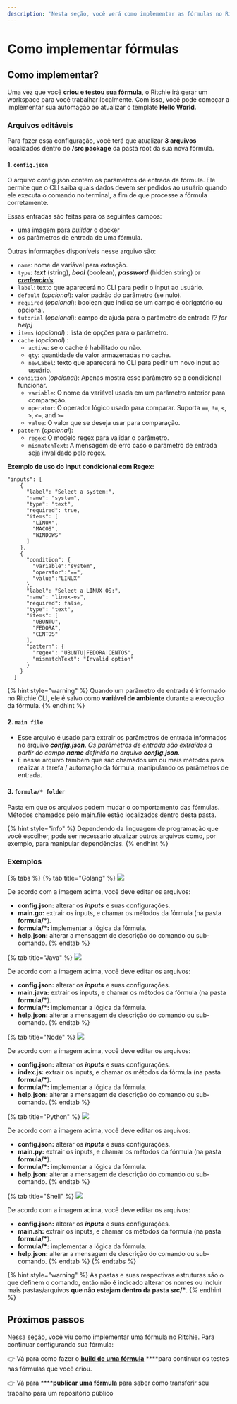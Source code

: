 ```yaml
---
description: 'Nesta seção, você verá como implementar as fórmulas no Ritchie.'
---
```


# Como implementar fórmulas

## Como implementar? 

Uma vez que você [**criou e testou sua fórmula**](como-criar-formulas.md), o Ritchie irá gerar um workspace para você trabalhar localmente. Com isso, você pode começar a implementar sua automação ao atualizar o template **Hello World**_**.**_ 

### Arquivos editáveis  

Para fazer essa configuração, você terá que atualizar **3 arquivos** localizados dentro do **/src package**  da pasta root da sua nova fórmula. 

#### 1.  **`config.json`**

O arquivo config.json contém os parâmetros de entrada da fórmula. Ele permite que o CLI saiba quais dados devem ser pedidos ao usuário quando ele executa o comando no terminal, a fim de que processe a fórmula corretamente. 

Essas entradas são feitas para os seguintes campos: 

* uma imagem para _buildar_ o docker
* os parâmetros de entrada de uma fórmula.

Outras informações disponíveis nesse arquivo são: 

* `name`: nome de variável para extração. 
* `type`: _**text**_ \(string\), _**bool**_ \(boolean\), _**password**_ \(hidden string\) or [_**credenciais**_](https://docs.ritchiecli.io/v/v2.0-pt/tutoriais/lista-de-comandos#como-usar-credenciais-como-parametros-de-entrada). 
* `label`: texto que aparecerá no CLI para pedir o input ao usuário. 
* `default` \(_opcional_\): valor padrão do parâmetro \(se nulo\). 
* `required` \(_opcional_\): boolean que indica se um campo é obrigatório ou opcional. 
* `tutorial` \(_opcional_\): campo de ajuda para o parâmetro de entrada _\[? for help\]_ 
* `items` \(_opcional_\) : lista de opções para o parâmetro. 
* `cache` \(_opcional_\) : 
  * `active`: se o cache é habilitado ou não.
  * `qty`: quantidade de valor armazenadas no cache.
  * `newLabel`: texto que aparecerá no CLI para pedir um novo input ao usuário. 
* `condition` \(_opcional_\): Apenas mostra esse parâmetro se a condicional funcionar.
  * `variable`: O nome da variável usada em um parâmetro anterior para comparação.
  * `operator`: O operador lógico usado para comparar. Suporta `==`, `!=`, `<`, `>`, `<=`, and `>=`
  * `value`: O valor que se deseja usar para comparação. 
* `pattern` \(_opcional_\): 
  * `regex`: O  modelo regex para validar o parâmetro.
  * `mismatchText`: A mensagem de erro caso o parâmetro de entrada seja invalidado pelo regex.

**Exemplo de uso do input condicional com Regex:**

```text
"inputs": [
    {
      "label": "Select a system:",
      "name": "system",
      "type": "text",
      "required": true,
      "items": [
        "LINUX",
        "MACOS",
        "WINDOWS"
      ]
    },
    {
      "condition": {
        "variable":"system",
        "operator":"==",
        "value":"LINUX"
      },
      "label": "Select a LINUX OS:",
      "name": "linux-os",
      "required": false,
      "type": "text",
      "items": [
        "UBUNTU",
        "FEDORA",
        "CENTOS"
      ],
      "pattern": {
        "regex": "UBUNTU|FEDORA|CENTOS",
        "mismatchText": "Invalid option"
      }
    }
  ]
```

{% hint style="warning" %}
Quando um parâmetro de entrada é informado no Ritchie CLI, ele é salvo como **variável de ambiente** durante a execução da fórmula.
{% endhint %}

#### 2. **`main file`**

* Esse arquivo é usado para extrair os parâmetros de entrada informados no arquivo _**config.json**_. _Os parâmetros de entrada são extraídos a partir do campo **name** definido no arquivo **config.json**._ 
* É nesse arquivo também que são chamados um ou mais métodos para realizar a tarefa / automação da fórmula, manipulando os parâmetros de entrada.  

#### 3. `formula/* folder`

Pasta em que os arquivos podem mudar o comportamento das fórmulas.  Métodos chamados pelo main.file estão localizados dentro desta pasta.

{% hint style="info" %}
Dependendo da linguagem de programação que você escolher, pode ser necessário atualizar outros arquivos como, por exemplo, para manipular dependências.
{% endhint %}

### Exemplos

{% tabs %}
{% tab title="Golang" %}
![](../../.gitbook/assets/go%20%281%29.png)

De acordo com a imagem acima, você deve editar os arquivos:

* **config.json:** alterar os _**inputs**_ e suas configurações.
* **main.go:** extrair os inputs, e chamar os métodos da fórmula \(na pasta **formula/\***\).
* **formula/\*:** implementar a lógica da fórmula.
* **help.json:** alterar a mensagem de descrição do comando ou sub-comando.
{% endtab %}

{% tab title="Java" %}
![](../../.gitbook/assets/java%20%282%29.png)

De acordo com a imagem acima, você deve editar os arquivos:

* **config.json:** alterar os _**inputs**_ e suas configurações.
* **main.java:** extrair os inputs, e chamar os métodos da fórmula \(na pasta **formula/\***\).
* **formula/\*:** implementar a lógica da fórmula.
* **help.json:** alterar a mensagem de descrição do comando ou sub-comando.
{% endtab %}

{% tab title="Node" %}
![](../../.gitbook/assets/node%20%283%29.png)

De acordo com a imagem acima, você deve editar os arquivos:

* **config.json:** alterar os _**inputs**_ e suas configurações.
* **index.js:** extrair os inputs, e chamar os métodos da fórmula \(na pasta **formula/\***\).
* **formula/\*:** implementar a lógica da fórmula.
* **help.json:** alterar a mensagem de descrição do comando ou sub-comando.
{% endtab %}

{% tab title="Python" %}
![](../../.gitbook/assets/python%20%282%29.png)

De acordo com a imagem acima, você deve editar os arquivos:

* **config.json:** alterar os _**inputs**_ e suas configurações.
* **main.py:** extrair os inputs, e chamar os métodos da fórmula \(na pasta **formula/\***\).
* **formula/\*:** implementar a lógica da fórmula.
* **help.json:** alterar a mensagem de descrição do comando ou sub-comando.
{% endtab %}

{% tab title="Shell" %}
![](../../.gitbook/assets/shell%20%282%29.png)

De acordo com a imagem acima, você deve editar os arquivos:

* **config.json:** alterar os _**inputs**_ e suas configurações.
* **main.sh:** extrair os inputs, e chamar os métodos da fórmula \(na pasta **formula/\***\).
* **formula/\*:** implementar a lógica da fórmula.
* **help.json:** alterar a mensagem de descrição do comando ou sub-comando.
{% endtab %}
{% endtabs %}

{% hint style="warning" %}
As pastas e suas respectivas estruturas são o que definem o comando, então não é indicado alterar os nomes ou incluir mais pastas/arquivos **que não estejam dentro da pasta src/\***.
{% endhint %}

## Próximos passos

Nessa seção, você viu como implementar uma fórmula no Ritchie. Para continuar configurando sua fórmula: 

👉 Vá para como fazer o [**build de uma fórmula**](build-a-formula.md) ****para continuar os testes nas fórmulas que você criou. 

👉 Vá para ****[**publicar uma fórmula**](como-publicar-formula.md) para saber como transferir seu trabalho para um repositório público

